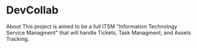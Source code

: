 # DevCollab
About This project is aimed to be a full ITSM "Information Technology Service Managment" that will handle Tickets, Task Managment, and Assets Tracking.
